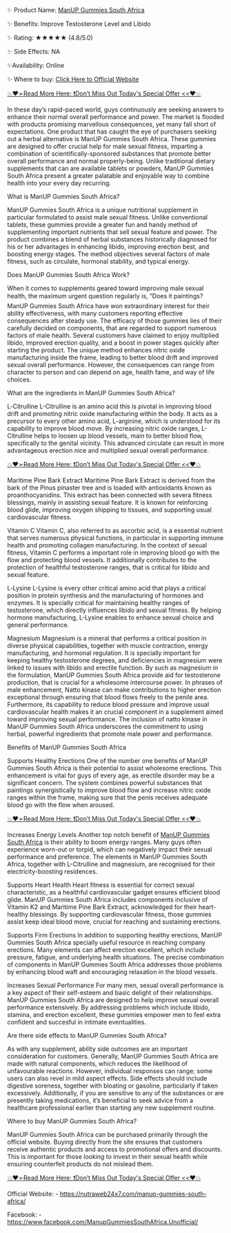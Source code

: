 ✨ Product Name: [ManUP Gummies South Africa](https://nutraweb24x7.com/manup-gummies-south-africa/)

✨ Benefits: Improve Testosterone Level and Libido 

✨ Rating: ★★★★★ (4.8/5.0)

✨ Side Effects: NA

✨Availability: Online

✨ Where to buy: [Click Here to Official Website](https://nutraweb24x7.com/manup-gummies-south-africa/)


[💥❤️➢Read More Here: ❗Don’t Miss Out Today's Special Offer <<❤️💥](https://nutraweb24x7.com/manup-gummies-south-africa/)


In these day’s rapid-paced world, guys continuously are seeking answers to enhance their normal overall performance and power. The market is flooded with products promising marvellous consequences, yet many fall short of expectations. One product that has caught the eye of purchasers seeking out a herbal alternative is ManUP Gummies South Africa. These gummies are designed to offer crucial help for male sexual fitness, imparting a combination of scientifically-sponsored substances that promote better overall performance and normal properly-being. Unlike traditional dietary supplements that can are available tablets or powders, ManUP Gummies South Africa present a greater palatable and enjoyable way to combine health into your every day recurring.

What is ManUP Gummies South Africa?

ManUP Gummies South Africa is a unique nutritional supplement in particular formulated to assist male sexual fitness. Unlike conventional tablets, these gummies provide a greater fun and handy method of supplementing important nutrients that sell sexual feature and power. The product combines a blend of herbal substances historically diagnosed for his or her advantages in enhancing libido, improving erection best, and boosting energy stages. The method objectives several factors of male fitness, such as circulate, hormonal stability, and typical energy.

Does ManUP Gummies South Africa Work?

When it comes to supplements geared toward improving male sexual health, the maximum urgent question regularly is, “Does it paintings?   ManUP Gummies South Africa have won extraordinary interest for their ability effectiveness, with many customers reporting effective consequences after steady use. The efficacy of those gummies lies of their carefully decided on components, that are regarded to support numerous factors of male health.
Several customers have claimed to enjoy multiplied libido, improved erection quality, and a boost in power stages quickly after starting the product. The unique method enhances nitric oxide manufacturing inside the frame, leading to better blood drift and improved sexual overall performance. However, the consequences can range from character to person and can depend on age, health fame, and way of life choices.

What are the ingredients in ManUP Gummies South Africa?

L‑Citrulline
L-Citrulline is an amino acid this is pivotal in improving blood drift and promoting nitric oxide manufacturing within the body. It acts as a precursor to every other amino acid, L-arginine, which is understood for its capability to improve blood move. By increasing nitric oxide ranges, L-Citrulline helps to loosen up blood vessels, main to better blood flow, specifically to the genital vicinity. This advanced circulate can result in more advantageous erection nice and multiplied sexual overall performance.


[💥❤️➢Read More Here: ❗Don’t Miss Out Today's Special Offer <<❤️💥](https://nutraweb24x7.com/manup-gummies-south-africa/)


Maritime Pine Bark Extract
Maritime Pine Bark Extract is derived from the bark of the Pinus pinaster tree and is loaded with antioxidants known as proanthocyanidins. This extract has been connected with severa fitness blessings, mainly in assisting sexual feature. It is known for reinforcing blood glide, improving oxygen shipping to tissues, and supporting usual cardiovascular fitness.

Vitamin C
Vitamin C, also referred to as ascorbic acid, is a essential nutrient that serves numerous physical functions, in particular in supporting immune health and promoting collagen manufacturing. In the context of sexual fitness, Vitamin C performs a important role in improving blood go with the flow and protecting blood vessels. It additionally contributes to the protection of healthful testosterone ranges, that is critical for libido and sexual feature.

L‑Lysine
L-Lysine is every other critical amino acid that plays a critical position in protein synthesis and the manufacturing of hormones and enzymes. It is specially critical for maintaining healthy ranges of testosterone, which directly influences libido and sexual fitness. By helping hormone manufacturing, L-Lysine enables to enhance sexual choice and general performance.

Magnesium
Magnesium is a mineral that performs a critical position in diverse physical capabilities, together with muscle contraction, energy manufacturing, and hormonal regulation. It is specially important for keeping healthy testosterone degrees, and deficiencies in magnesium were linked to issues with libido and erectile function. By such as magnesium in the formulation, ManUP Gummies South Africa provide aid for testosterone production, that is crucial for a wholesome intercourse power.
In phrases of male enhancement, Natto kinase can make contributions to higher erection exceptional through ensuring that blood flows freely to the penile area. Furthermore, its capability to reduce blood pressure and improve usual cardiovascular health makes it an crucial component in a supplement aimed toward improving sexual performance. The inclusion of natto kinase in ManUP Gummies South Africa underscores the commitment to using herbal, powerful ingredients that promote male power and performance.

Benefits of ManUP Gummies South Africa

Supports Healthy Erections
One of the number one benefits of ManUP Gummies South Africa is their potential to assist wholesome erections. This enhancement is vital for guys of every age, as erectile disorder may be a significant concern. The system combines powerful substances that paintings synergistically to improve blood flow and increase nitric oxide ranges within the frame, making sure that the penis receives adequate blood go with the flow when aroused.


[💥❤️➢Read More Here: ❗Don’t Miss Out Today's Special Offer <<❤️💥](https://nutraweb24x7.com/manup-gummies-south-africa/)


Increases Energy Levels
Another top notch benefit of [ManUP Gummies South Africa](https://www.facebook.com/ManupGummiesSouthAfrica.Unofficial/) is their ability to boom energy ranges. Many guys often experience worn-out or torpid, which can negatively impact their sexual performance and preference. The elements in ManUP Gummies South Africa, together with L-Citrulline and magnesium, are recognised for their electricity-boosting residences.

Supports Heart Health
Heart fitness is essential for correct sexual characteristic, as a healthful cardiovascular gadget ensures efficient blood glide. ManUP Gummies South Africa includes components inclusive of Vitamin K2 and Maritime Pine Bark Extract, acknowledged for their heart-healthy blessings. By supporting cardiovascular fitness, those gummies assist keep ideal blood move, crucial for reaching and sustaining erections.

Supports Firm Erections
In addition to supporting healthy erections, ManUP Gummies South Africa specially useful resource in reaching company erections. Many elements can affect erection excellent, which include pressure, fatigue, and underlying health situations. The precise combination of components in ManUP Gummies South Africa addresses those problems by enhancing blood waft and encouraging relaxation in the blood vessels.

Increases Sexual Performance
For many men, sexual overall performance is a key aspect of their self-esteem and basic delight of their relationships. ManUP Gummies South Africa are designed to help improve sexual overall performance extensively. By addressing problems which include libido, stamina, and erection excellent, these gummies empower men to feel extra confident and succesful in intimate eventualities.

Are there side effects to ManUP Gummies South Africa?

As with any supplement, ability side outcomes are an important consideration for customers. Generally, ManUP Gummies South Africa are made with natural components, which reduces the likelihood of unfavourable reactions. However, individual responses can range; some users can also revel in mild aspect effects.
Side effects should include digestive soreness, together with bloating or gasoline, particularly if taken excessively. Additionally, if you are sensitive to any of the substances or are presently taking medications, it’s beneficial to seek advice from a healthcare professional earlier than starting any new supplement routine.

Where to buy ManUP Gummies South Africa?

ManUP Gummies South Africa can be purchased primarily through the official website. Buying directly from the site ensures that customers receive authentic products and access to promotional offers and discounts. This is important for those looking to invest in their sexual health while ensuring counterfeit products do not mislead them.


[💥❤️➢Read More Here: ❗Don’t Miss Out Today's Special Offer <<❤️💥](https://nutraweb24x7.com/manup-gummies-south-africa/)


Official Website: - https://nutraweb24x7.com/manup-gummies-south-africa/

Facebook: - https://www.facebook.com/ManupGummiesSouthAfrica.Unofficial/
